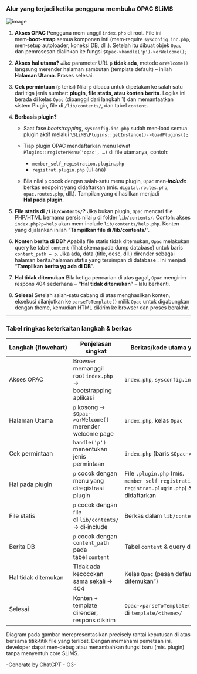 ### Alur yang terjadi ketika pengguna membuka **OPAC SLiMS**

![image](https://github.com/user-attachments/assets/82dfd7a7-c267-4528-a178-44d1c59563c1)




1. **Akses OPAC**
   Pengguna mem‑anggil `index.php` di root. File ini mem‑**boot‑strap** semua komponen inti (mem‐require `sysconfig.inc.php`, men‑setup autoloader, koneksi DB, dll.). Setelah itu dibuat objek `Opac` dan pemrosesan dialihkan ke fungsi `$Opac->handle('p')->orWelcome();`&#x20;

2. **Akses hal utama?**
   *Jika* parameter URL `p` **tidak ada**, metode `orWelcome()` langsung merender halaman sambutan (template default) – inilah **Halaman Utama**. Proses selesai.

3. **Cek permintaan** (`p` terisi)
   Nilai `p` dibaca untuk dipetakan ke salah satu dari tiga jenis sumber: **plugin, file statis, atau konten berita**. Logika ini berada di kelas `Opac` (dipanggil dari langkah 1) dan memanfaatkan sistem Plugin, file di `/lib/contents/`, dan tabel `content`.

4. **Berbasis plugin?**

   * Saat fase *bootstrapping*, `sysconfig.inc.php` sudah men‑load semua plugin aktif melalui `\SLiMS\Plugins::getInstance()->loadPlugins();`&#x20;
   * Tiap plugin OPAC mendaftarkan menu lewat `Plugins::registerMenu('opac', …)` di file utamanya, contoh:

     * `member_self_registration.plugin.php`&#x20;
     * `registrat.plugin.php` (UI‑ana)&#x20;
   * Bila nilai `p` cocok dengan salah‑satu menu plugin, `Opac` men‑***include*** berkas endpoint yang didaftarkan (mis. `digital.routes.php`, `opac.routes.php`, dll.). Tampilan yang dihasilkan menjadi **Hal pada plugin**.

5. **File statis di `/lib/contents/`?**
   Jika bukan plugin, `Opac` mencari file PHP/HTML bernama persis nilai `p` di folder `lib/contents/`. Contoh: akses `index.php?p=help` akan mem‑include `lib/contents/help.php`. Konten yang dijalankan inilah “**Tampilkan file di /lib/contents/**”.

6. **Konten berita di DB?**
   Apabila file statis tidak ditemukan, `Opac` melakukan query ke tabel `content` (lihat skema pada dump database) untuk baris `content_path = p`. Jika ada, data (title, desc, dll.) dirender sebagai halaman berita/halaman statis yang tersimpan di database . Ini menjadi “**Tampilkan berita yg ada di DB**”.

7. **Hal tidak ditemukan**
   Bila ketiga pencarian di atas gagal, `Opac` mengirim respons 404 sederhana – **“Hal tidak ditemukan”** – lalu berhenti.

8. **Selesai**
   Setelah salah‑satu cabang di atas menghasilkan konten, eksekusi dilanjutkan ke `parseToTemplate()` milik `Opac` untuk digabungkan dengan theme, kemudian HTML dikirim ke browser dan proses berakhir.

---

### Tabel ringkas keterkaitan langkah & berkas

| Langkah (flowchart) | Penjelasan singkat                                          | Berkas/kode utama yang bekerja                                                                                     |
| ------------------- | ----------------------------------------------------------- | ------------------------------------------------------------------------------------------------------------------ |
| Akses OPAC          | Browser memanggil root `index.php` → bootstrapping aplikasi | `index.php`, `sysconfig.inc.php`                                                                                   |
| Halaman Utama       | `p` kosong → `$Opac->orWelcome()` merender welcome page     | `index.php`, kelas `Opac`                                                                                          |
| Cek permintaan      | `handle('p')` menentukan jenis permintaan                   | `index.php` (baris `$Opac->handle(...)`)                                                                           |
| Hal pada plugin     | `p` cocok dengan menu yang diregistrasi plugin              | File `.plugin.php` (mis. `member_self_registration.plugin.php`, `registrat.plugin.php`) & endpoint yg didaftarkan  |
| File statis         | `p` cocok dengan file di `lib/contents/` → di‑include       | Berkas dalam `lib/contents/<p>.php`                                                                                |
| Berita DB           | `p` cocok dengan `content_path` pada tabel `content`        | Tabel `content` & query di kelas `Opac`                                                                            |
| Hal tidak ditemukan | Tidak ada kecocokan sama sekali → 404                       | Kelas `Opac` (pesan default “Hal tidak ditemukan”)                                                                 |
| Selesai             | Konten + template dirender, respons dikirim                 | `Opac->parseToTemplate()`, file template di `template/<theme>/`                                                    |

Diagram pada gambar merepresentasikan precisely rantai keputusan di atas bersama titik‑titik file yang terlibat. Dengan memahami pemetaan ini, developer dapat men‑debug atau menambahkan fungsi baru (mis. plugin) tanpa menyentuh core SLiMS.

-Generate by ChatGPT - O3-
